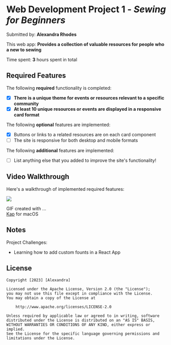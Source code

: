 # Web Development Project 1 - *Sewing for Beginners*

Submitted by: **Alexandra Rhodes**

This web app: **Provides a collection of valuable resources for people who a new to sewing**

Time spent: **3** hours spent in total

## Required Features

The following **required** functionality is completed:

- [x] **There is a unique theme for events or resources relevant to a specific community**
- [x] **At least 10 unique resources or events are displayed in a responsive card format**

The following **optional** features are implemented:

- [x] Buttons or links to a related resources are on each card component
- [ ] The site is responsive for both desktop and mobile formats

The following **additional** features are implemented:

* [ ] List anything else that you added to improve the site's functionality!

## Video Walkthrough

Here's a walkthrough of implemented required features:

![](https://github.com/alexperryrhodes/codepath_1_sewing_hub/blob/main/Kapture%202023-02-25%20at%2013.02.352.gif)

GIF created with ...  
[Kap](https://getkap.co/) for macOS

## Notes

Project Challenges:
  - Learning how to add custom founts in a React App

## License

    Copyright [2023] [Alexandra]

    Licensed under the Apache License, Version 2.0 (the "License");
    you may not use this file except in compliance with the License.
    You may obtain a copy of the License at

        http://www.apache.org/licenses/LICENSE-2.0

    Unless required by applicable law or agreed to in writing, software
    distributed under the License is distributed on an "AS IS" BASIS,
    WITHOUT WARRANTIES OR CONDITIONS OF ANY KIND, either express or implied.
    See the License for the specific language governing permissions and
    limitations under the License.
